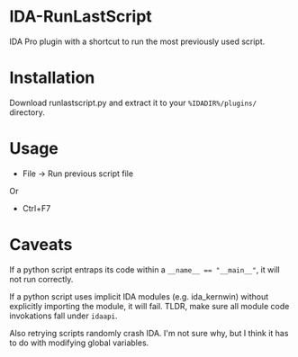 # IDA-RunLastScript
 IDA Pro plugin with a shortcut to run the most previously used script.

# Installation
Download runlastscript.py and extract it to your `%IDADIR%/plugins/` directory.

# Usage
- File -> Run previous script file

Or

- Ctrl+F7

# Caveats
If a python script entraps its code within a `__name__ == "__main__"`, it will not run correctly.

If a python script uses implicit IDA modules (e.g. ida_kernwin) without explicitly importing the module, it will fail. TLDR, make sure all module code invokations fall under `idaapi`.

Also retrying scripts randomly crash IDA. I'm not sure why, but I think it has to do with modifying global variables.